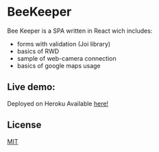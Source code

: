 # BeeKeeper

 Bee Keeper is a SPA written in React wich includes:
 * forms with validation (Joi library)
 * basics of RWD
 * sample of web-camera connection
 * basics of google maps usage


## Live demo:
Deployed on Heroku
Available [here!](https://rzemioslo-izerskie.herokuapp.com/)

## License
[MIT](https://choosealicense.com/licenses/mit/)